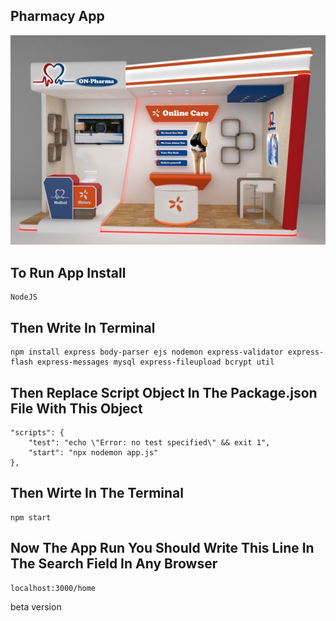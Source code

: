 Pharmacy App
-----------------------

<img src="public/images/booth.jpg">


To Run App Install
----------------------------
    NodeJS


Then Write In Terminal
----------------------------
    npm install express body-parser ejs nodemon express-validator express-flash express-messages mysql express-fileupload bcrypt util


Then Replace Script Object In The Package.json File With This Object
-------------------------------------------------------------------------
    "scripts": {
        "test": "echo \"Error: no test specified\" && exit 1",
        "start": "npx nodemon app.js"
    },


Then Wirte In The Terminal
-----------------------------
    npm start

Now The App Run You Should Write This Line In The Search Field In Any Browser
-------------------------------------------------------------------------------
    localhost:3000/home

beta version
